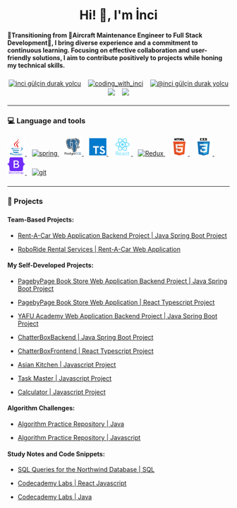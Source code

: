 ###
<h1 align="center">  Hi! 👋, I'm İnci</h1>
<h4 align="left">🚀Transitioning from 🛫Aircraft Maintenance Engineer to Full Stack Development🛬, I bring diverse experience and a commitment to continuous learning. Focusing on effective collaboration and user-friendly solutions, I aim to contribute positively to projects while honing my technical skills.</h4>

###

<div align="center">  
  <a href="https://www.linkedin.com/in/inci-g%C3%BCl%C3%A7in-durak-yolcu-b1388761/" target="blank"><img align="center" src="https://raw.githubusercontent.com/rahuldkjain/github-profile-readme-generator/master/src/images/icons/Social/linked-in-alt.svg" alt="i̇nci gülçin durak yolcu" height="30" width="auto" /></a> &nbsp;&nbsp;
  <a href="https://www.instagram.com/coding_with_inci/" target="blank"><img align="center" src="https://raw.githubusercontent.com/rahuldkjain/github-profile-readme-generator/master/src/images/icons/Social/instagram.svg" alt="coding_with_inci" height="30" width="auto" /></a> &nbsp;&nbsp;
  <a href="https://medium.com/@incigulcindurak" target="blank"><img align="center" src="https://raw.githubusercontent.com/rahuldkjain/github-profile-readme-generator/master/src/images/icons/Social/medium.svg" alt="@i̇nci gülçin durak yolcu" height="30" width="auto" /></a> &nbsp;&nbsp;
  <a href="https://gist.github.com/InciGulcinDY" target="blank"><img align="center" src="https://github.com/InciGulcinDY/InciGulcinDY/assets/113159986/bb974f5c-b58e-426b-8c86-970f04a638d5" height="30" width="auto" /></a> &nbsp;&nbsp;
  <a href="https://www.hackerrank.com/profile/incigulcindurak" target="blank"><img align="center" src="https://upload.wikimedia.org/wikipedia/commons/thumb/4/40/HackerRank_Icon-1000px.png/600px-HackerRank_Icon-1000px.png" height="30" width="auto" /></a> &nbsp;&nbsp;
</div> 

###
---
<h3 align="left">💻 Language and tools</h3>

###

<div align="left">
  <p align="left"> 
    <a href="https://www.java.com" target="_blank" rel="noreferrer"> <img src="https://raw.githubusercontent.com/devicons/devicon/master/icons/java/java-original.svg" alt="java" width="40" height="40"/> </a> &nbsp;&nbsp;
    <a href="https://spring.io/" target="_blank" rel="noreferrer"> <img src="https://www.vectorlogo.zone/logos/springio/springio-icon.svg" alt="spring" width="40" height="40"/> </a> &nbsp;&nbsp;
    <a href="https://www.postgresql.org" target="_blank" rel="noreferrer"> <img src="https://raw.githubusercontent.com/devicons/devicon/master/icons/postgresql/postgresql-original-wordmark.svg" alt="postgresql" width="40" height="40"/> </a>&nbsp;&nbsp;
    <a href="https://www.typescriptlang.org/" target="_blank" rel="noreferrer"> <img src="https://raw.githubusercontent.com/devicons/devicon/master/icons/typescript/typescript-original.svg" alt="typescript" width="40" height="40"/> </a>&nbsp;&nbsp;
    <a href="https://reactjs.org/" target="_blank" rel="noreferrer"> <img src="https://raw.githubusercontent.com/devicons/devicon/master/icons/react/react-original-wordmark.svg" alt="react" width="40" height="40"/> </a> &nbsp;&nbsp;
    <a href="https://redux.js.org/" target="_blank" rel="noreferrer"> <img src="https://github.com/InciGulcinDY/InciGulcinDY/assets/113159986/7872aa44-d592-4d1f-9920-7a8c2d3f5306" alt="Redux" width="auto" height="40"/> </a> &nbsp;&nbsp;
    <a href="https://www.w3.org/html/" target="_blank" rel="noreferrer"> <img src="https://raw.githubusercontent.com/devicons/devicon/master/icons/html5/html5-original-wordmark.svg" alt="html5" width="40" height="40"/> </a> &nbsp;&nbsp;
    <a href="https://www.w3schools.com/css/" target="_blank" rel="noreferrer"> <img src="https://raw.githubusercontent.com/devicons/devicon/master/icons/css3/css3-original-wordmark.svg" alt="css3" width="40" height="40"/> </a> &nbsp;&nbsp;
    <a href="https://getbootstrap.com" target="_blank" rel="noreferrer"> <img src="https://raw.githubusercontent.com/devicons/devicon/master/icons/bootstrap/bootstrap-plain-wordmark.svg" alt="bootstrap" width="40" height="40"/> </a> &nbsp;&nbsp;  
    <a href="https://git-scm.com/" target="_blank" rel="noreferrer"> <img src="https://www.vectorlogo.zone/logos/git-scm/git-scm-icon.svg" alt="git" width="40" height="40"/> </a>        
  </p>
</div>

###
---
<h3 align="left">📎 Projects</h3>

###

<div align="left">
  <p align="left"> 
    <h4>Team-Based Projects:</h4>
    <ul>
      <li>
        <a href="https://github.com/InciGulcinDY/Rent-A-Car" target="_blank" rel="noreferrer"> <p>Rent-A-Car Web Application Backend Project | Java Spring Boot Project</p> </a>
      </li>
      <li>
        <a href="https://github.com/InciGulcinDY/project-rbride" target="_blank" rel="noreferrer"> <p>RoboRide Rental Services | Rent-A-Car Web Application</p> </a>
      </li>
    </ul>
    <h4>My Self-Developed Projects: </h4>
  <ul>
      <li>
        <a href="https://github.com/InciGulcinDY/PageByPageBookStoreApp-backend" target="_blank" rel="noreferrer"> <p>PagebyPage Book Store Web Application Backend Project | Java Spring Boot Project</p> </a>
      </li>
      <li>
        <a href="https://github.com/InciGulcinDY/PageByPageBookStoreApp-frontend" target="_blank" rel="noreferrer"> <p>PagebyPage Book Store Web Application | React Typescript Project</p> </a>
      </li>
      <li>
        <a href="https://github.com/InciGulcinDY/YafuAcademyBackend" target="_blank" rel="noreferrer"> <p>YAFU Academy Web Application Backend Project | Java Spring Boot Project</p> </a>
      </li>
      <li>
        <a href="https://github.com/InciGulcinDY/ChatterBoxBackend" target="_blank" rel="noreferrer"> <p>ChatterBoxBackend | Java Spring Boot Project </p> </a>
      </li>
      <li>
        <a href="https://github.com/InciGulcinDY/ChatterBoxFrontend" target="_blank" rel="noreferrer"> <p>ChatterBoxFrontend | React Typescript Project </p> </a>
      </li>
      <li>
        <a href="https://github.com/InciGulcinDY/asianKitchen" target="_blank" rel="noreferrer"> <p>Asian Kitchen | Javascript Project </p> </a>
      </li>
      <li>
        <a href="https://github.com/InciGulcinDY/taskMaster" target="_blank" rel="noreferrer"> <p>Task Master | Javascript Project </p> </a>
      </li>
      <li>
        <a href="https://github.com/InciGulcinDY/calculator" target="_blank" rel="noreferrer"> <p>Calculator | Javascript Project </p> </a>
      </li>
    </ul>
  <h4>Algorithm Challenges: </h4>
    <ul>
      <li>
        <a href="https://github.com/InciGulcinDY/Algorithms" target="_blank" rel="noreferrer"> <p>Algorithm Practice Repository | Java </p> </a>
      </li>
      <li>
        <a href="https://github.com/InciGulcinDY/JavascriptAlgorithms" target="_blank" rel="noreferrer"> <p>Algorithm Practice Repository | Javascript</p> </a>
      </li>
    </ul>
  <h4>Study Notes and Code Snippets: </h4>
      <ul>
      <li>
        <a href="https://github.com/InciGulcinDY/SQL-Queries-for-the-Northwind-Database" target="_blank" rel="noreferrer"> <p>SQL Queries for the Northwind Database | SQL </p> </a>
      </li>
      <li>
        <a href="https://github.com/InciGulcinDY/Codecademy-React-Labs" target="_blank" rel="noreferrer"> <p>Codecademy Labs | React Javascript</p> </a>
      </li>
      <li>
        <a href="https://github.com/InciGulcinDY/Codecademy-Java-Labs" target="_blank" rel="noreferrer"> <p>Codecademy Labs | Java</p> </a>
      </li>
    </ul>
  </p>
</div>

